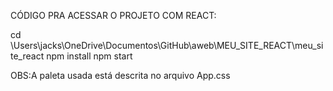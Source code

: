 CÓDIGO PRA ACESSAR O PROJETO COM REACT:

cd \Users\jacks\OneDrive\Documentos\GitHub\aweb\MEU_SITE_REACT\meu_site_react
npm install
npm start

OBS:A paleta usada está descrita no arquivo App.css
